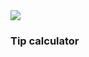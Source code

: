 <img src="https://github.com/Umakant-955/100_javaScript_Project/blob/main/Tip%20Calculator/Tip%20calculator.jpg" >
<h3>Tip calculator</h3>
